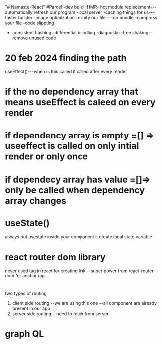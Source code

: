 "# Namaste-React" 
#Parcel 
-dev build 
-HMR- hot module replacement---automatically refresh our program
-local server
-caching things for us---faster builder
-image optimization
-minify our file ---do bundle
-compress your file
-code slippting
- consistent hashing
-differential bundling
-diagnostic
-tree shaking-- remove unused code


# 20 feb 2024 finding the path
useEffect()---when is this called
it called after every render 
# if the no dependency array that means useEffect is caleed on every render
# if dependency array is empty =[] => useeffect is called on only intial render or only once
# if dependecy array has value =[]=> only be called when dependency array  changes


# useState()
always put usestate inside  your component
it create local state variable

# react router dom library

never used <a><a/> tag in react for creating link --super power from react-router-dom for anchor tag
#
two types of routing 
1. client side routing --we are using this one --all component are already present in our app
2. server side routing --need to fetch from server

# graph QL


